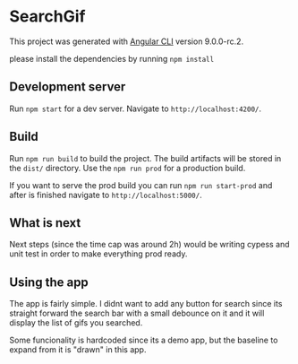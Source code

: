 # SearchGif

This project was generated with [Angular CLI](https://github.com/angular/angular-cli) version 9.0.0-rc.2.

please install the dependencies by running `npm install`

## Development server

Run `npm start` for a dev server. Navigate to `http://localhost:4200/`.

## Build

Run `npm run build` to build the project. The build artifacts will be stored in the `dist/` directory. Use the `npm run prod` for a production build.

If you want to serve the prod build you can run `npm run start-prod` and after is finished navigate to `http://localhost:5000/`.

## What is next

Next steps (since the time cap was around 2h) would be writing cypess and unit test in order to make everything prod ready.

## Using the app

The app is fairly simple. I didnt want to add any button for search since its straight forward the search bar with a small debounce on it and it will display the list of gifs you searched.

Some funcionality is hardcoded since its a demo app, but the baseline to expand from it is "drawn" in this app.
